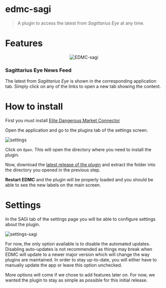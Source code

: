 # edmc-sagi

> A plugin to access the latest from *Sagittarius Eye* at any time.

# Features

<p align="center">
  <img src="https://i.imgur.com/r2gTFA2.png" alt="EDMC-sagi">
</p>

### Sagittarius Eye News Feed

The latest from *Sagittarius Eye* is shown in the corresponding application tab.
Simply click on any of the links to open a new tab showing the content.

# How to install

First you must install [Elite Dangerous Market Connector](https://github.com/Marginal/EDMarketConnector/blob/master/README.md)

Open the application and go to the plugins tab of the settings screen.

![settings](https://i.imgur.com/m5I32ob.png)

Click on `Open`. This will open the directory where you need to install the plugin.

Now, download the [latest release of the plugin](https://github.com/sagittarius-eye/edmc-sagi/releases/latest) and extract the folder into the directory you opened in the previous step.

**Restart EDMC** and the plugin will be properly loaded and you should be able to see the new labels on the main screen.

# Settings

In the SAGi tab of the settings page you will be able to configure settings about the plugin.

![settings-sagi](https://i.imgur.com/FdSUYLI.png)

For now, the only option available is to disable the automated updates. 
Disabling auto-updates is not recommended as things may break when EDMC will update to a newer major version
which will change the way plugins are maintained. In order to stay up-to-date, you will either have to manually update the app
or leave this option unchecked.

More options will come if we chose to add features later on. For now, we wanted the plugin to stay as simple as possible for this initial release.
